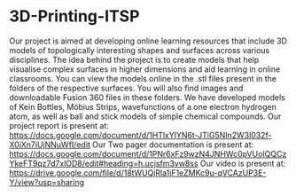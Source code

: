 # 3D-Printing-ITSP
Our project is aimed at developing online learning resources that include 3D models of topologically interesting shapes and surfaces across various disciplines. The idea behind the project is to create models that help visualise complex surfaces in higher dimensions and aid learning in online classrooms. You can view the models online in the .stl files present in the folders of the respective surfaces. You will also find images and downloadable Fusion 360 files in these folders. We have developed models of Kein Bottles, Möbius Strips, wavefunctions of a one electron hydrogen atom, as well as ball and stick models of simple chemical compounds. Our project report is present at: https://docs.google.com/document/d/1HTlxYlYN6t-JTiG5NIn2W3l032f-X0iXn7iUjNNuWfI/edit
Our Two pager documentation is present at: https://docs.google.com/document/d/1PNr6xFz9wzN4JNHWc0pVUoIQQCzYkeFT9qz7d7xlOD8/edit#heading=h.ucjsfm3vw8ss
Our video is present at: https://drive.google.com/file/d/18tWUQjRla1jF1eZMKc9u-qVCAzUP3E-Y/view?usp=sharing
